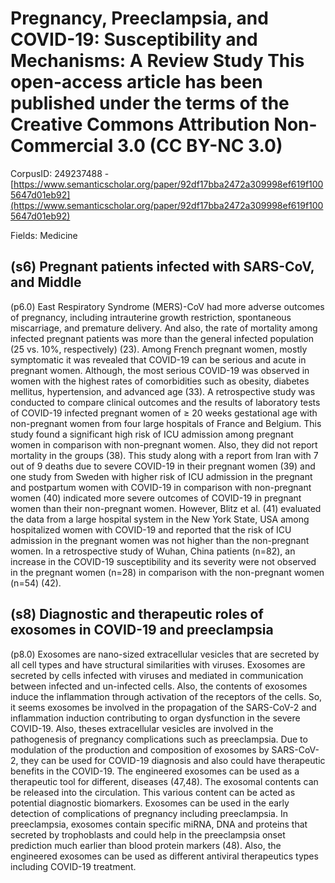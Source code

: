 # Pregnancy, Preeclampsia, and COVID-19: Susceptibility and Mechanisms: A Review Study This open-access article has been published under the terms of the Creative Commons Attribution Non-Commercial 3.0 (CC BY-NC 3.0)

CorpusID: 249237488 - [https://www.semanticscholar.org/paper/92df17bba2472a309998ef619f1005647d01eb92](https://www.semanticscholar.org/paper/92df17bba2472a309998ef619f1005647d01eb92)

Fields: Medicine

## (s6) Pregnant patients infected with SARS-CoV, and Middle
(p6.0) East Respiratory Syndrome (MERS)-CoV had more adverse outcomes of pregnancy, including intrauterine growth restriction, spontaneous miscarriage, and premature delivery. And also, the rate of mortality among infected pregnant patients was more than the general infected population (25 vs. 10%, respectively) (23). Among French pregnant women, mostly symptomatic it was revealed that COVID-19 can be serious and acute in pregnant women. Although, the most serious COVID-19 was observed in women with the highest rates of comorbidities such as obesity, diabetes mellitus, hypertension, and advanced age (33). A retrospective study was conducted to compare clinical outcomes and the results of laboratory tests of COVID-19 infected pregnant women of ≥ 20 weeks gestational age with non-pregnant women from four large hospitals of France and Belgium. This study found a significant high risk of ICU admission among pregnant women in comparison with non-pregnant women. Also, they did not report mortality in the groups (38). This study along with a report from Iran with 7 out of 9 deaths due to severe COVID-19 in their pregnant women (39) and one study from Sweden with higher risk of ICU admission in the pregnant and postpartum women with COVID-19 in comparison with non-pregnant women (40) indicated more severe outcomes of COVID-19 in pregnant women than their non-pregnant women. However, Blitz et al. (41) evaluated the data from a large hospital system in the New York State, USA among hospitalized women with COVID-19 and reported that the risk of ICU admission in the pregnant women was not higher than the non-pregnant women. In a retrospective study of Wuhan, China patients (n=82), an increase in the COVID-19 susceptibility and its severity were not observed in the pregnant women (n=28) in comparison with the non-pregnant women (n=54) (42).
## (s8) Diagnostic and therapeutic roles of exosomes in COVID-19 and preeclampsia
(p8.0) Exosomes are nano-sized extracellular vesicles that are secreted by all cell types and have structural similarities with viruses. Exosomes are secreted by cells infected with viruses and mediated in communication between infected and un-infected cells. Also, the contents of exosomes induce the inflammation through activation of the receptors of the cells. So, it seems exosomes be involved in the propagation of the SARS-CoV-2 and inflammation induction contributing to organ dysfunction in the severe COVID-19. Also, theses extracellular vesicles are involved in the pathogenesis of pregnancy complications such as preeclampsia. Due to modulation of the production and composition of exosomes by SARS-CoV-2, they can be used for COVID-19 diagnosis and also could have therapeutic benefits in the COVID-19. The engineered exosomes can be used as a therapeutic tool for different, diseases (47,48). The exosomal contents can be released into the circulation. This various content can be acted as potential diagnostic biomarkers. Exosomes can be used in the early detection of complications of pregnancy including preeclampsia. In preeclampsia, exosomes contain specific miRNA, DNA and proteins that secreted by trophoblasts and could help in the preeclampsia onset prediction much earlier than blood protein markers (48). Also, the engineered exosomes can be used as different antiviral therapeutics types including COVID-19 treatment.
